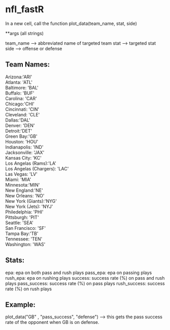 # nfl_fastR

In a new cell, call the function plot_data(team_name, stat, side)

**args (all strings)

team_name --> abbreviated name of targeted team
stat --> targeted stat
side --> offense or defense

## Team Names:
Arizona:'ARI'<br/>
Atlanta: 'ATL'<br/>
Baltimore: 'BAL'<br/>
Buffalo: 'BUF'<br/>
Carolina: 'CAR'<br/>
Chicago:'CHI'<br/>
Cincinnati: 'CIN'<br/>
Cleveland: 'CLE'<br/>
Dallas:'DAL'<br/>
Denver: 'DEN'<br/>
Detroit:'DET'<br/>
Green Bay:'GB'<br/>
Houston: 'HOU'<br/>
Indianapolis: 'IND'<br/>
Jacksonville: 'JAX'<br/>
Kansas City: 'KC'<br/>
Los Angelas (Rams):'LA'<br/>
Los Angelas (Chargers): 'LAC'<br/>
Las Vegas: 'LV'<br/>
Miami: 'MIA'<br/>
Minnesota:'MIN'<br/>
New England:'NE'<br/>
New Orleans: 'NO'<br/>
New York (Giants):'NYG'<br/>
New York (Jets): 'NYJ'<br/>
Philedelphia: 'PHI'<br/>
Pittsburgh: 'PIT'<br/>
Seattle: 'SEA'<br/>
San Francisco: 'SF'<br/>
Tampa Bay:'TB'<br/>
Tennessee: 'TEN'<br/>
Washington: 'WAS'<br/>

## Stats:
epa: epa on both pass and rush plays
pass_epa: epa on passing plays
rush_epa: epa on rushing plays
success: success rate (%) on pass and rush plays 
pass_success: success rate (%) on pass plays
rush_success: success rate (%) on rush plays
      
## Example:

plot_data("GB" , "pass_success", "defense") --> this gets the pass success rate of the opponent when GB is on defense. 
       
       
       
       
       
